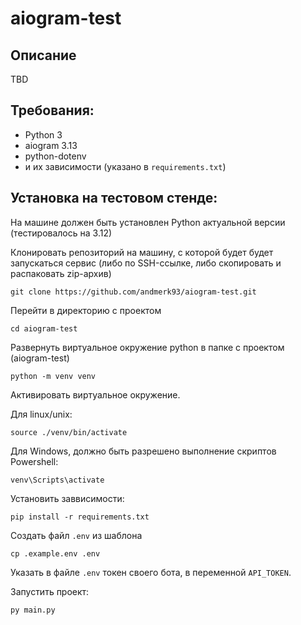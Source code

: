 # aiogram-test

## Описание

TBD


## Требования:
- Python 3 
- aiogram 3.13
- python-dotenv
- и их зависимости (указано в `requirements.txt`)

## Установка на тестовом стенде:

На машине должен быть установлен Python актуальной версии (тестировалось на 3.12)

Клонировать репозиторий на машину, с которой будет будет запускаться сервис (либо по SSH-ссылке, либо скопировать и распаковать zip-архив)

```
git clone https://github.com/andmerk93/aiogram-test.git
```

Перейти в директорию с проектом

```
cd aiogram-test
```

Развернуть виртуальное окружение python в папке с проектом (aiogram-test)

```
python -m venv venv
```

Активировать виртуальное окружение.

Для linux/unix:

```
source ./venv/bin/activate 
``` 

Для Windows, должно быть разрешено выполнение скриптов Powershell:

```
venv\Scripts\activate
``` 

Установить заввисимости:

```
pip install -r requirements.txt
```

Создать файл `.env` из шаблона

```
cp .example.env .env
```

Указать в файле `.env` токен своего бота, в переменной `API_TOKEN`.

Запустить проект:

```
py main.py
```
